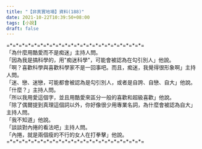 ```yaml
---
title: "【非真實地場】資料(188)"
date: 2021-10-22T10:39:50+08:00
tags: [小說]
draft: false
---
```


=\*=\*=\*=\*=\*=\*=\*=\*=\*=\*=\*=\*=\*=\*=\*=\*=\*=\*=\*=\*=\*=\*=  
「為什麼用酷愛而不是痴迷」主持人問。       
「因為我是搞科學的，用"痴迷科學"，可能會被認為在勾引別人」他說。    
「啊？喜歡科學與喜歡科學家不是一回事吧。而且，痴迷，我覺得很形象啊」主持人問。       
「迷、戀、迷戀，可能都會被認為是勾引別人，或者是自誇、自戀、自大」他說。    
「什麼？」主持人問。       
「所以我用愛這個字，並且用酷愛來區分一般的喜歡和超級喜歡」他說。       
「除了偶爾提到真理這個詞以外，你好像很少用專業名詞，為什麼會被認為自大」主持人問。       
「我不知道」他說。      
「談談對內捲的看法吧」主持人問。       
「內捲，就是兩個瘦的不行的女人在打拳擊」他說。   
=\*=\*=\*=\*=\*=\*=\*=\*=\*=\*=\*=\*=\*=\*=\*=\*=\*=\*=\*=\*=\*=\*=  